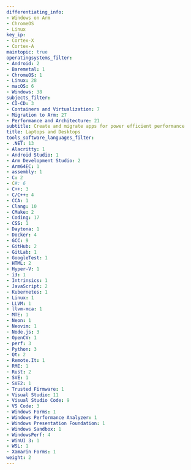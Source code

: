 ```yaml
---
differentiating_info:
- Windows on Arm
- ChromeOS
- Linux
key_ip:
- Cortex-X
- Cortex-A
maintopic: true
operatingsystems_filter:
- Android: 2
- Baremetal: 1
- ChromeOS: 1
- Linux: 28
- macOS: 6
- Windows: 38
subjects_filter:
- CI-CD: 3
- Containers and Virtualization: 7
- Migration to Arm: 27
- Performance and Architecture: 21
subtitle: Create and migrate apps for power efficient performance
title: Laptops and Desktops
tools_software_languages_filter:
- .NET: 13
- Alacritty: 1
- Android Studio: 1
- Arm Development Studio: 2
- Arm64EC: 1
- assembly: 1
- C: 2
- C#: 6
- C++: 3
- C/C++: 4
- CCA: 1
- Clang: 10
- CMake: 2
- Coding: 17
- CSS: 1
- Daytona: 1
- Docker: 4
- GCC: 9
- GitHub: 2
- GitLab: 1
- GoogleTest: 1
- HTML: 2
- Hyper-V: 1
- i3: 1
- Intrinsics: 1
- JavaScript: 2
- Kubernetes: 1
- Linux: 1
- LLVM: 1
- llvm-mca: 1
- MTE: 1
- Neon: 1
- Neovim: 1
- Node.js: 3
- OpenCV: 1
- perf: 3
- Python: 3
- Qt: 2
- Remote.It: 1
- RME: 1
- Rust: 2
- SVE: 1
- SVE2: 1
- Trusted Firmware: 1
- Visual Studio: 11
- Visual Studio Code: 9
- VS Code: 3
- Windows Forms: 1
- Windows Performance Analyzer: 1
- Windows Presentation Foundation: 1
- Windows Sandbox: 1
- WindowsPerf: 4
- WinUI 3: 1
- WSL: 1
- Xamarin Forms: 1
weight: 2
---
```


